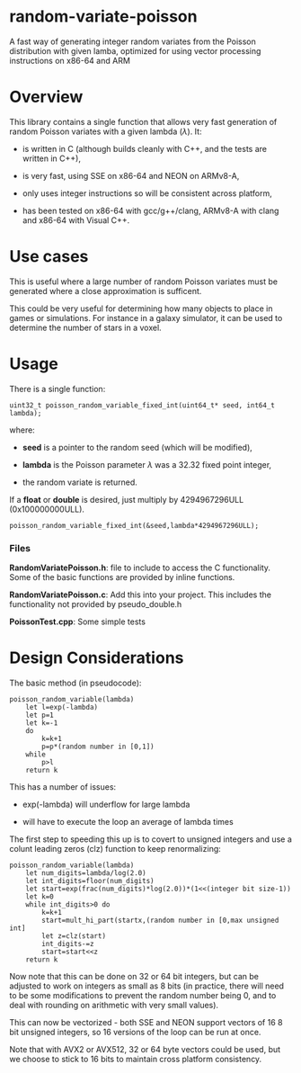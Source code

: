 # random-variate-poisson

A fast way of generating integer random variates from the Poisson distribution with given lamba, optimized for using vector processing instructions on x86-64 and ARM

# Overview

This library contains a single function that allows very fast generation of random Poisson variates with a given lambda ($\lambda$). It:

* is written in C (although builds cleanly with C++, and the tests are written in C++),

* is very fast, using SSE on x86-64 and NEON on ARMv8-A,

* only uses integer instructions so will be consistent across platform,

* has been tested on x86-64 with gcc/g++/clang, ARMv8-A with clang and x86-64 with Visual C++.

# Use cases

This is useful where a large number of random Poisson variates must be generated where a close approximation is sufficent.

This could be very useful for determining how many objects to place in games or simulations. For instance in a galaxy simulator, it can be used to determine the number of stars in a voxel.

# Usage

There is a single function:

	uint32_t poisson_random_variable_fixed_int(uint64_t* seed, int64_t lambda);

where:

* **seed** is a pointer to the random seed (which will be modified),

* **lambda** is the Poisson parameter $\lambda$ was a 32.32 fixed point integer,

* the random variate is returned.

If a **float** or **double** is desired, just multiply by 4294967296ULL (0x100000000ULL).

	poisson_random_variable_fixed_int(&seed,lambda*4294967296ULL);

### Files

**RandomVariatePoisson.h**: file to include to access the C functionality. Some of the basic functions are provided by inline functions.

**RandomVariatePoisson.c**: Add this into your project. This includes the functionality not provided by pseudo_double.h

**PoissonTest.cpp**: Some simple tests

# Design Considerations

The basic method (in pseudocode):

	poisson_random_variable(lambda)
		let l=exp(-lambda)
		let p=1
		let k=-1
		do
			k=k+1
			p=p*(random number in [0,1])
		while
			p>l
		return k

This has a number of issues:

* exp(-lambda) will underflow for large lambda

* will have to execute the loop an average of lambda times

The first step to speeding this up is to covert to unsigned integers and use a colunt leading zeros (clz) function to keep renormalizing:

	poisson_random_variable(lambda)
		let num_digits=lambda/log(2.0)
		let int_digits=floor(num_digits)
		let start=exp(frac(num_digits)*log(2.0))*(1<<(integer bit size-1))
		let k=0
		while int_digits>0 do
			k=k+1
			start=mult_hi_part(startx,(random number in [0,max unsigned int]
			let z=clz(start)
			int_digits-=z
			start=start<<z
		return k

Now note that this can be done on 32 or 64 bit integers, but can be adjusted to work on integers as small as 8 bits (in practice, there will need to be some modifications to prevent the random number being 0, and to deal with rounding on arithmetic with very small values).

This can now be vectorized - both SSE and NEON support vectors of 16 8 bit unsigned integers, so 16 versions of the loop can be run at once.

Note that with AVX2 or AVX512, 32 or 64 byte vectors could be used, but we choose to stick to 16 bits to maintain cross platform consistency.
